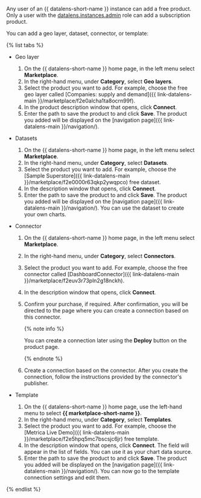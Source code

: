 Any user of an {{ datalens-short-name }} instance can add a free product. Only a user with the [datalens.instances.admin](../../../datalens/security/index.md#users-roles) role can add a subscription product.

You can add a geo layer, dataset, connector, or template:

{% list tabs %}

- Geo layer

  1. On the {{ datalens-short-name }} home page, in the left menu select **Marketplace**.
  1. In the right-hand menu, under **Category**, select **Geo layers**.
  1. Select the product you want to add. For example, choose the free geo layer called [Companies: supply and demand]({{ link-datalens-main }}/marketplace/f2e0alcha1ta8ocrn99f).
  1. In the product description window that opens, click **Connect**.
  1. Enter the path to save the product to and click **Save**. The product you added will be displayed on the [navigation page]({{ link-datalens-main }}/navigation/).

- Datasets

  1. On the {{ datalens-short-name }} home page, in the left menu select **Marketplace**.
  1. In the right-hand menu, under **Category**, select **Datasets**.
  1. Select the product you want to add. For example, choose the [Sample Superstore]({{ link-datalens-main }}/marketplace/f2e0000r63qkp2ywqpco) free dataset.
  1. In the description window that opens, click **Connect**.
  1. Enter the path to save the product to and click **Save**. The product you added will be displayed on the [navigation page]({{ link-datalens-main }}/navigation/). You can use the dataset to create your own charts.

- Connector

  1. On the {{ datalens-short-name }} home page, in the left menu select **Marketplace**.
  1. In the right-hand menu, under **Category**, select **Connectors**.
  1. Select the product you want to add. For example, choose the free connector called [DashboardConnector]({{ link-datalens-main }}/marketplace/f2euv3r73pln2g18nckh).
  1. In the description window that opens, click **Connect**.
  1. Confirm your purchase, if required. After confirmation, you will be directed to the page where you can create a connection based on this connector.

     {% note info %}

     You can create a connection later using the **Deploy** button on the product page.

     {% endnote %}

  1. Create a connection based on the connector. After you create the connection, follow the instructions provided by the connector's publisher.

- Template

  1. On the {{ datalens-short-name }} home page, use the left-hand menu to select **{{ marketplace-short-name }}**.
  1. In the right-hand menu, under **Category**, select **Templates**.
  1. Select the product you want to add. For example, choose the [Metrica Live Demo]({{ link-datalens-main }}/marketplace/f2e5hpq5mc7bscsjc6jr) free template.
  1. In the description window that opens, click **Connect**. The field will appear in the list of fields. You can use it as your chart data source.
  1. Enter the path to save the product to and click **Save**. The product you added will be displayed on the [navigation page]({{ link-datalens-main }}/navigation/). You can now go to the template connection settings and edit them.

{% endlist %}